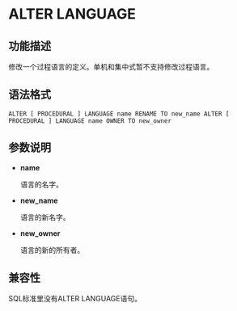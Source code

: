 # ALTER LANGUAGE

## 功能描述<a name="section113331284191"></a>

修改一个过程语言的定义。单机和集中式暂不支持修改过程语言。

## 语法格式<a name="section122664751912"></a>

```
ALTER [ PROCEDURAL ] LANGUAGE name RENAME TO new_name ALTER [ PROCEDURAL ] LANGUAGE name OWNER TO new_owner
```

## 参数说明<a name="section48568352146"></a>

-   **name**

    语言的名字。

-   **new\_name**

    语言的新名字。

-   **new\_owner**

    语言的新的所有者。


## 兼容性<a name="section446220148329"></a>

SQL标准里没有ALTER LANGUAGE语句。

